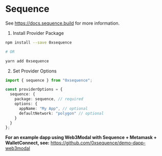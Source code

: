 # Sequence

See https://docs.sequence.build for more information.

1. Install Provider Package

```bash
npm install --save 0xsequence

# OR

yarn add 0xsequence
```

2. Set Provider Options

```ts
import { sequence } from "0xsequence";

const providerOptions = {
  sequence: {
    package: sequence, // required
    options: {
      appName: "My App", // optional
      defaultNetwork: "polygon" // optional
    }
  }
};
```

**For an example dapp using Web3Modal with Sequence + Metamask + WalletConnect, see:** https://github.com/0xsequence/demo-dapp-web3modal
